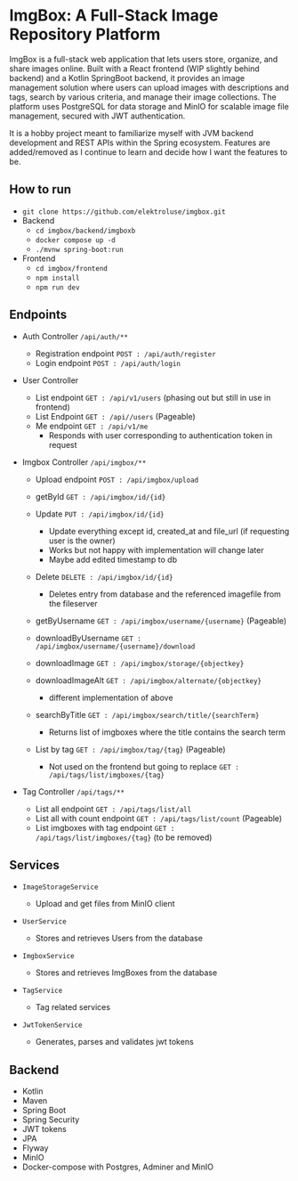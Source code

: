 # ImgBox: A Full-Stack Image Repository Platform
ImgBox is a full-stack web application that lets users store, organize, and share images online. Built with a React frontend (WIP slightly behind backend) and a Kotlin SpringBoot backend, it provides an image management solution where users can upload images with descriptions and tags, search by various criteria, and manage their image collections. The platform uses PostgreSQL for data storage and MinIO for scalable image file management, secured with JWT authentication.

It is a hobby project meant to familiarize myself with JVM backend development and REST APIs within the Spring ecosystem. Features are added/removed as I continue to learn and decide how I want the features to be.    


## How to run
- `git clone https://github.com/elektroluse/imgbox.git`
- Backend
  - `cd imgbox/backend/imgboxb`
  - `docker compose up -d`
  - `./mvnw spring-boot:run`
- Frontend
  - `cd imgbox/frontend`
  - `npm install`
  - `npm run dev`

 ## Endpoints
 - Auth Controller `/api/auth/**`
     - Registration endpoint `POST : /api/auth/register`
     - Login endpoint `POST : /api/auth/login`
 
 - User Controller
     - List endpoint `GET : /api/v1/users` (phasing out but still in use in frontend) 
     - List Endpoint `GET : /api//users`   (Pageable)
     - Me endpoint `GET : /api/v1/me`
       - Responds with user corresponding to authentication token in request 
- Imgbox Controller `/api/imgbox/**`
    - Upload endpoint `POST : /api/imgbox/upload`
    - getById `GET : /api/imgbox/id/{id}`
    - Update `PUT : /api/imgbox/id/{id}`
      - Update everything except id, created_at and file_url (if requesting user is the owner)
      - Works but not happy with implementation will change later
      - Maybe add edited timestamp to db
    - Delete `DELETE : /api/imgbox/id/{id}`
      - Deletes entry from database and the referenced imagefile from the fileserver 
    - getByUsername `GET : /api/imgbox/username/{username}` (Pageable)
        
    - downloadByUsername `GET : /api/imgbox/username/{username}/download`
        
    - downloadImage `GET : /api/imgbox/storage/{objectkey}`
    - downloadImageAlt `GET : /api/imgbox/alternate/{objectkey}`
      - different implementation of above
    - searchByTitle  `GET : /api/imgbox/search/title/{searchTerm}`
      - Returns list of imgboxes where the title contains the search term 
    - List by tag  `GET : /api/imgbox/tag/{tag}` (Pageable)
      - Not used on the frontend but going to replace  `GET : /api/tags/list/imgboxes/{tag}`

 - Tag Controller `/api/tags/**`
    - List all endpoint `GET : /api/tags/list/all`
    - List all with count endpoint `GET : /api/tags/list/count` (Pageable)
    - List imgboxes with tag endpoint `GET : /api/tags/list/imgboxes/{tag}` (to be removed)
   
## Services
 - `ImageStorageService`
    - Upload and get files from MinIO client

 - `UserService`
    - Stores and retrieves Users from the database

- `ImgboxService`
    - Stores and retrieves ImgBoxes from the database

- `TagService`
  - Tag related services 

- `JwtTokenService`
    - Generates, parses and validates jwt tokens
## Backend
- Kotlin
- Maven
- Spring Boot
- Spring Security
- JWT tokens
- JPA
- Flyway
- MinIO
- Docker-compose with Postgres, Adminer and MinIO
